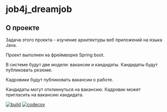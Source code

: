 # job4j_dreamjob

## О проекте

Задача этого проекта - изучение архитектуры веб приложений на языка Java.

Проект выполнен на фреймворке Spring boot.

В системе будут две модели: вакансии и кандидаты. Кандидаты будут публиковать резюме.

Кадровики будут публиковать вакансии о работе.

Кандидаты могут откликнуться на вакансию. Кадровик может пригласить на вакансию кандидата.

[![build](https://github.com/SergeyPoletaev/job4j_dreamjob/workflows/build/badge.svg)](https://github.com/SergeyPoletaev/job4j_dreamjob/actions)
[![codecov](https://codecov.io/gh/SergeyPoletaev/job4j_dreamjob/branch/master/graph/badge.svg?token=FO9PU20HV5)](https://codecov.io/gh/SergeyPoletaev/job4j_dreamjob)
